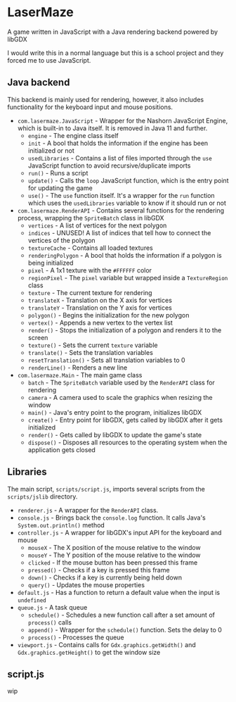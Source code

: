 # LaserMaze
A game written in JavaScript with a Java rendering backend powered by libGDX

I would write this in a normal language but this is a school project and they forced me to use JavaScript.

## Java backend

This backend is mainly used for rendering, however, it also includes functionality for the keyboard input and mouse positions.

* `com.lasermaze.JavaScript` - Wrapper for the Nashorn JavaScript Engine, which is built-in to Java itself. It is removed in Java 11 and further.
  * `engine` - The engine class itself
  * `init` - A bool that holds the information if the engine has been initialized or not
  * `usedLibraries` - Contains a list of files imported through the `use` JavaScript function to avoid recursive/duplicate imports
  * `run()` - Runs a script
  * `update()` - Calls the `loop` JavaScript function, which is the entry point for updating the game
  * `use()` - The `use` function itself. It's a wrapper for the `run` function which uses the `usedLibraries` variable to know if it should run or not
* `com.lasermaze.RenderAPI` - Contains several functions for the rendering process, wrapping the `SpriteBatch` class in libGDX
  * `vertices` - A list of vertices for the next polygon
  * `indices` - UNUSED! A list of indices that tell how to connect the vertices of the polygon
  * `textureCache` - Contains all loaded textures
  * `renderingPolygon` - A bool that holds the information if a polygon is being initialized
  * `pixel` - A 1x1 texture with the `#FFFFFF` color
  * `regionPixel` - The `pixel` variable but wrapped inside a `TextureRegion` class
  * `texture` - The current texture for rendering
  * `translateX` - Translation on the X axis for vertices
  * `translateY` - Translation on the Y axis for vertices
  * `polygon()` - Begins the initialization for the new polygon
  * `vertex()` - Appends a new vertex to the vertex list
  * `render()` - Stops the initialization of a polygon and renders it to the screen
  * `texture()` - Sets the current `texture` variable
  * `translate()` - Sets the translation variables
  * `resetTranslation()` - Sets all translation variables to 0
  * `renderLine()` - Renders a new line
* `com.lasermaze.Main` - The main game class
  * `batch` - The `SpriteBatch` variable used by the `RenderAPI` class for rendering
  * `camera` - A camera used to scale the graphics when resizing the window
  * `main()` - Java's entry point to the program, initializes libGDX
  * `create()` - Entry point for libGDX, gets called by libGDX after it gets initialized
  * `render()` - Gets called by libGDX to update the game's state
  * `dispose()` - Disposes all resources to the operating system when the application gets closed

## Libraries

The main script, `scripts/script.js`, imports several scripts from the `scripts/jslib` directory.

* `renderer.js` - A wrapper for the `RenderAPI` class.
* `console.js` - Brings back the `console.log` function. It calls Java's `System.out.println()` method
* `controller.js` - A wrapper for libGDX's input API for the keyboard and mouse
  * `mouseX` - The X position of the mouse relative to the window
  * `mouseY` - The Y position of the mouse relative to the window
  * `clicked` - If the mouse button has been pressed this frame
  * `pressed()` - Checks if a key is pressed this frame
  * `down()` - Checks if a key is currently being held down
  * `query()` - Updates the mouse properties
* `default.js` - Has a function to return a default value when the input is `undefined`
* `queue.js` - A task queue
  * `schedule()` - Schedules a new function call after a set amount of `process()` calls
  * `append()` - Wrapper for the `schedule()` function. Sets the delay to 0
  * `process()` - Processes the queue
* `viewport.js` - Contains calls for `Gdx.graphics.getWidth()` and `Gdx.graphics.getHeight()` to get the window size

## script.js

wip
